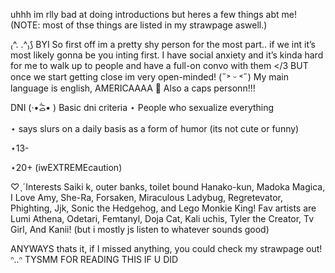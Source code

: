 uhhh im rlly bad at doing introductions but heres a few things abt me! (NOTE: most of thse things are listed in my strawpage aswell.)

₍^. .^₎⟆ BYI So first off im a pretty shy person for the most part.. if we int it’s most likely gonna be you inting first. I have social anxiety and it’s kinda hard for me to walk up to people and have a full-on convo with them </3 BUT once we start getting close im very open-minded! (˶˃ ᵕ ˂˶) My main language is english, AMERICAAAA 🦅 Also a caps personn!!!

DNI (·•᷄ࡇ•᷅ ) Basic dni criteria ⋆ People who sexualize everything

⋆ says slurs on a daily basis as a form of humor (its not cute or funny)

⋆13-

⋆20+ (iwEXTREMEcaution)

♡ˎˊInterests Saiki k, outer banks, toilet bound Hanako-kun, Madoka Magica, I Love Amy, She-Ra, Forsaken, Miraculous Ladybug, Regretevator, Phighting, Jjk, Sonic the Hedgehog, and Lego Monkie King! Fav artists are Lumi Athena, Odetari, Femtanyl, Doja Cat, Kali uchis, Tyler the Creator, Tv Girl, And Kanii! (but i mostly js listen to whatever sounds good)

ANYWAYS thats it, if I missed anything, you could check my strawpage out! ᐢ..ᐢ TYSMM FOR READING THIS IF U DID
